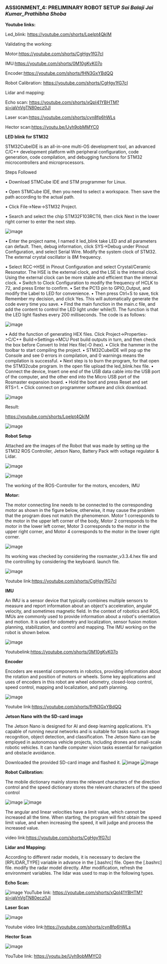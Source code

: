 ### ASSIGNMENT_4:  PRELIMINARY ROBOT SETUP                                                                       **_Sai Balaji Jai Kumar_Prathibha Shoba_** 

**Youtube links:**

Led_blink:  https://youtube.com/shorts/Lpelpt4QkIM

Validating the working: 

Motor:https://youtube.com/shorts/CgHgy1fG7cI

IMU:https://youtube.com/shorts/0M10gKvK07o

Encoder:https://youtube.com/shorts/fHN3GxYBdQQ

Robot Calibration: https://youtube.com/shorts/CgHgy1fG7cI

Lidar and mapping:

Echo scan: https://youtube.com/shorts/xQpI41YBHTM?si=iaVnVgTN80ecz0Jl 

Laser scan:https://youtube.com/shorts/cyn8fp6hWLs

Hector scan:https://youtu.be/Uyh9obMMYC0 

**LED blink for STM32**

STM32CubeIDE is an all-in-one multi-OS development tool, an advanced C/C++ development platform with peripheral configuration, code generation, code compilation, and debugging functions for STM32 microcontrollers and microprocessors.

Steps Followed

•	Download STMCube IDE and STM programmer for Linux.

•	Open STMCube IDE, then you need to select a workspace. Then save the path according to the actual path.

•	Click File->New->STM32 Project.
			
•	Search and select the chip STM32F103RCT6, then click Next in the lower right corner to enter the next step. 

![image](https://github.com/saibalaji1997/ECG711-Sai/assets/114025759/2f584991-63a0-4c58-858a-b66cfc3a67f0)


•	Enter the project name,  I named it led_blink take LED and all parameters can default. Then, debug information, click SYS->Debug under Pinout Configuration, and select Serial Wire. Modify the system clock of STM32. The external crystal oscillator is 8M frequency. 

•	Select RCC->HSE in Pinout Configuration and select Crystal/Ceramic Resonator. The HSE is the external clock, and the LSE is the internal clock. Using the external clock can be more stable and efficient than the internal clock.
•	Switch to Clock Configuration to modify the frequency of HCLK to 72, and press Enter to confirm. 
•	Set the PC13 pin to GPIO_Output, and modify the Label to LED for convenience. 
•	Then press Ctrl+S to save, tick Remember my decision, and click Yes. This will automatically generate the code every time you save.
•	Find the main function in the main.c file, and add the content to control the LED light under while(1). The function is that the LED light flashes every 200 milliseconds. The code is as follows:

![image](https://github.com/saibalaji1997/ECG711-Sai/assets/114025759/4a92bd87-1232-429c-adae-feb2fc9cc0ed) 

•	Add the function of generating HEX files. Click Project->Properties->C/C++ Build->Settings->MCU Post build outputs in turn, and then check the box before Convert to Intel Hex file(-O ihex). 
•	Click the hammer in the toolbar to start compiling the project. 
•	STM32CubeIDE will pop up the Console  and see 0 errors in compilation, and 0 warnings means the compilation is successful.
•	Next step is to burn the program, for that open the STM32cube  program. In the open file upload the led_blink.hex file.
•	Connect the device, Insert one end of the USB data cable into the USB port of the computer, and the other end into the Micro USB port of the Rosmaster expansion board.
•	Hold the boot and press Reset and set RTS=1.
•	Click connect on programmer software and click download. 

![image](https://github.com/saibalaji1997/ECG711-Sai/assets/114025759/26e95c9b-7bd4-4cb4-acaa-c49f9f5cec49) 

Result:

https://youtube.com/shorts/Lpelpt4QkIM 

![image](https://github.com/saibalaji1997/ECG711-Sai/assets/114025759/c80ef701-e6da-41ce-9899-e5cd6c9905fc)
 
**Robot Setup**

Attached are the images of the Robot that was made by setting up the STM32 ROS Controller, Jetson Nano, Battery Pack with voltage regulator & Lidar.

![image](https://github.com/saibalaji1997/ECG711-Sai/assets/114025759/60d7f52e-692a-473d-9242-35352f7a82c7) 

![image](https://github.com/saibalaji1997/ECG711-Sai/assets/114025759/0863a18f-af53-4cd4-8989-422050aead40) 

The working of the ROS-Controller for the motors, encoders, IMU


**Motor:**


The motor connecting line needs to be connected to the corresponding motor as shown in the figure below, otherwise, it may cause the problem that the program does not match the phenomenon. Motor 1 corresponds to the motor in the upper left corner of the body, Motor 2 corresponds to the motor in the lower left corner, Motor 3 corresponds to the motor in the upper right corner, and Motor 4 corresponds to the motor in the lower right corner. 

![image](https://github.com/saibalaji1997/ECG711-Sai/assets/114025759/dd22de37-d7e7-4cf1-ada6-29c92e9b0f21) 

Its working was checked by considering the rosmaster_v3.3.4.hex file and the controlling by considering the keyboard. launch file. 

![image](https://github.com/saibalaji1997/ECG711-Sai/assets/114025759/9f634905-b0df-4f73-aa01-446a1992d235) 

Youtube link:https://youtube.com/shorts/CgHgy1fG7cI


**IMU**

An IMU is a sensor device that typically combines multiple sensors to measure and report information about an object's acceleration, angular velocity, and sometimes magnetic field. In the context of robotics and ROS, IMUs are commonly used to provide information about a robot's orientation and motion. It is used for odometry and localization, sensor fusion motion planning, stabilization, and control and mapping. The IMU working on the robot is shown below.

![image](https://github.com/saibalaji1997/ECG711-Sai/assets/114025759/9fc55c09-b0d9-419f-9f73-808f06686df8)
 
Youtubelink:https://youtube.com/shorts/0M10gKvK07o

**Encoder**

Encoders are essential components in robotics, providing information about the rotation and position of motors or wheels. Some key applications and uses of encoders in this robot are wheel odometry, closed-loop control, speed control, mapping and localization, and path planning. 

![image](https://github.com/saibalaji1997/ECG711-Sai/assets/114025759/08d0c819-6d0a-4634-9639-ec941eb3eaf0) 

Youtube link:https://youtube.com/shorts/fHN3GxYBdQQ


**Jetson Nano with the SD-card image**

The Jetson Nano is designed for AI and deep learning applications. It's capable of running neural networks and is suitable for tasks such as image recognition, object detection, and classification. The Jetson Nano can be employed in autonomous vehicle projects, including drones and small-scale robotic vehicles. It can handle computer vision tasks essential for navigation and obstacle avoidance.

Downloaded the provided SD-card image and flashed it.
![image](https://github.com/saibalaji1997/ECG711-Sai/assets/114025759/f7cb63f6-e362-40dc-a9e4-173e75151d71) 
![image](https://github.com/saibalaji1997/ECG711-Sai/assets/114025759/de5a7086-170e-40e6-9006-5ebd51806131) 

**Robot Calibration:**

The mobile dictionary mainly stores the relevant characters of the direction control and the speed dictionary stores the relevant characters of the speed control


![image](https://github.com/saibalaji1997/ECG711-Sai/assets/114025759/658ec138-3058-4f53-bacf-6a03ccd1df19)
![image](https://github.com/saibalaji1997/ECG711-Sai/assets/114025759/ba9a9962-6753-4c1c-9060-3eb1e332ccaf)

The angular and linear velocities have a limit value, which cannot be increased all the time. When starting, the program will first obtain the speed limit value, and when increasing the speed, it will judge and process the increased value.

video link:https://youtube.com/shorts/CgHgy1fG7cI

**Lidar and Mapping:**

According to different radar models, it is necessary to declare the [RPLIDAR_TYPE] variable in advance in the [.bashrc] file. Open the [.bashrc] file. modify the radar model directly. After modification, refresh the environment variables. The lidar was used to map in the following types.

**Echo Scan:**

![image](https://github.com/saibalaji1997/ECG711-Sai/assets/114025759/727ca79f-d9ba-4353-a6c4-395d6f3081d3) 
YouTube link: https://youtube.com/shorts/xQpI41YBHTM?si=iaVnVgTN80ecz0Jl 

**Laser Scan**

![image](https://github.com/saibalaji1997/ECG711-Sai/assets/114025759/8cf432e9-a3b3-4666-850a-68e3b768f5e5)

Youtube video link:https://youtube.com/shorts/cyn8fp6hWLs 

**Hector Scan**

![image](https://github.com/saibalaji1997/ECG711-Sai/assets/114025759/5d2754da-4fe9-409c-920f-701ac4bfe82a) 

YouTube link: https://youtu.be/Uyh9obMMYC0
